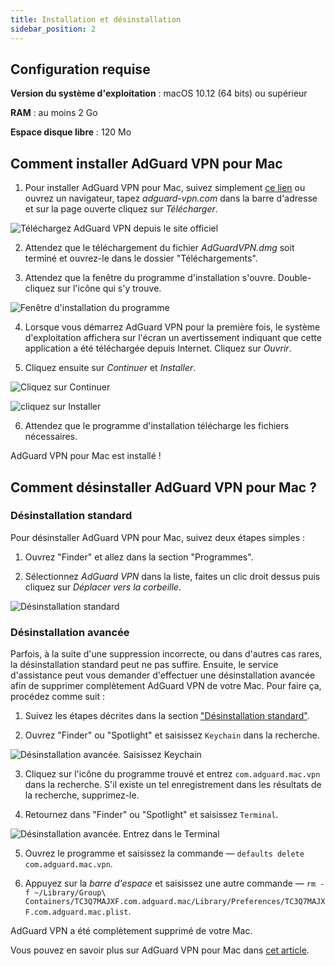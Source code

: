 ```yaml
---
title: Installation et désinstallation
sidebar_position: 2
---
```


## Configuration requise

**Version du système d'exploitation** : macOS 10.12 (64 bits) ou supérieur

**RAM** : au moins 2 Go

**Espace disque libre** : 120 Mo


## Comment installer AdGuard VPN pour Mac

1. Pour installer AdGuard VPN pour Mac, suivez simplement [ce lien](https://agrd.io/mac_vpn) ou ouvrez un navigateur, tapez *adguard-vpn.com* dans la barre d'adresse et sur la page ouverte cliquez sur *Télécharger*.

![Téléchargez AdGuard VPN depuis le site officiel](https://cdn.adguardvpn.com/public/Adguard/kb/vpn-install/mac-install-en.png)

2. Attendez que le téléchargement du fichier *AdGuardVPN.dmg* soit terminé et ouvrez-le dans le dossier "Téléchargements".

3. Attendez que la fenêtre du programme d'installation s'ouvre. Double-cliquez sur l'icône qui s'y trouve.

![Fenêtre d'installation du programme](https://cdn.adguardvpn.com/public/Adguard/kb/vpn-install/mac-install-ru-1.png)

4. Lorsque vous démarrez AdGuard VPN pour la première fois, le système d'exploitation affichera sur l'écran un avertissement indiquant que cette application a été téléchargée depuis Internet. Cliquez sur *Ouvrir*.

5. Cliquez ensuite sur *Continuer* et *Installer*.

![Cliquez sur Continuer](https://cdn.adguardvpn.com/public/Adguard/kb/vpn-install/mac-install-2-en.png)

![cliquez sur Installer](https://cdn.adguardvpn.com/public/Adguard/kb/vpn-install/mac-install-3-en.png)

6. Attendez que le programme d'installation télécharge les fichiers nécessaires.

AdGuard VPN pour Mac est installé !


## Comment désinstaller AdGuard VPN pour Mac ?

### Désinstallation standard

Pour désinstaller AdGuard VPN pour Mac, suivez deux étapes simples :

1. Ouvrez "Finder" et allez dans la section "Programmes".

2. Sélectionnez *AdGuard VPN* dans la liste, faites un clic droit dessus puis cliquez sur *Déplacer vers la corbeille*.

![Désinstallation standard](https://cdn.adguardvpn.com/public/Adguard/kb/vpn-install/mac-uninstall-1-en.png)


### Désinstallation avancée

Parfois, à la suite d'une suppression incorrecte, ou dans d'autres cas rares, la désinstallation standard peut ne pas suffire. Ensuite, le service d'assistance peut vous demander d'effectuer une désinstallation avancée afin de supprimer complètement AdGuard VPN de votre Mac. Pour faire ça, procédez comme suit :

1. Suivez les étapes décrites dans la section ["Désinstallation standard"](#how-to-uninstall-adguard-vpn-for-mac).

2. Ouvrez "Finder" ou "Spotlight" et saisissez `Keychain` dans la recherche.

![Désinstallation avancée. Saisissez Keychain](https://cdn.adguardvpn.com/public/Adguard/kb/vpn-install/mac-key-chain-en.png)

3. Cliquez sur l'icône du programme trouvé et entrez `com.adguard.mac.vpn` dans la recherche. S'il existe un tel enregistrement dans les résultats de la recherche, supprimez-le.

4. Retournez dans "Finder" ou "Spotlight" et saisissez `Terminal`.

![Désinstallation avancée. Entrez dans le Terminal](https://cdn.adguardvpn.com/public/Adguard/kb/vpn-install/mac-terminal-en.png)

5. Ouvrez le programme et saisissez la commande — `defaults delete com.adguard.mac.vpn`.

6. Appuyez sur la *barre d'espace* et saisissez une autre commande — `rm -f ~/Library/Group\ Containers/TC3Q7MAJXF.com.adguard.mac/Library/Preferences/TC3Q7MAJXF.com.adguard.mac.plist`.

AdGuard VPN a été complètement supprimé de votre Mac.

Vous pouvez en savoir plus sur AdGuard VPN pour Mac dans [cet article](/adguard-vpn-for-mac/overview.md).
